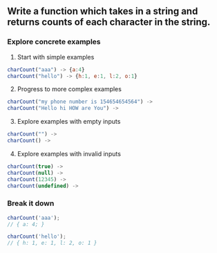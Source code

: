 ## Write a function which takes in a string and returns counts of each character in the string.

### Explore concrete examples

1. Start with simple examples

```javascript
charCount("aaa") -> {a:4}
charCount("hello") -> {h:1, e:1, l:2, o:1}

```

2. Progress to more complex examples

```javascript
charCount("my phone number is 154654654564") ->
charCount("Hello hi HOW are You") ->

```

3. Explore examples with empty inputs

```javascript
charCount("") ->
charCount() ->

```

4. Explore examples with invalid inputs

```javascript
charCount(true) ->
charCount(null) ->
charCount(12345) ->
charCount(undefined) ->

```

### Break it down

```javascript
charCount('aaa');
// { a: 4; }

charCount('hello');
// { h: 1, e: 1, l: 2, o: 1 }
```
